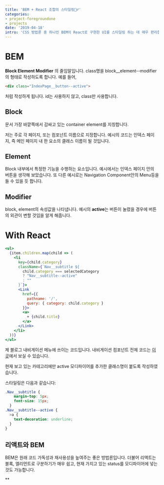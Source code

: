 ```yaml
---
title: 'BEM + React 조합의 스타일링🧚‍♂️'
categories:
- project-foregroundone
- projects
date: '2019-04-18'
intro: 'CSS 방법론 중 하나인 BEM이 React로 구현한 UI를 스타일링 하는 데 매우 편리합니다.'
---
```


# BEM

**Block Element Modifier** 의 줄임말입니다.
class명을 block__element--modifier 의 형태로 작성하도록 합니다.
예를 들어,
~~~html
<div class="IndexPage__button--active">
~~~ 
처럼 작성하게 됩니다.
id는 사용하지 않고, class만 사용합니다.

## Block

문서 가장 바깥쪽에서 감싸고 있는 container element를 지칭합니다. 

저는 주로 각 페이지, 또는 컴포넌트 이름으로 지정합니다. 예시의 코드는 인덱스 페이지, 즉 메인 페이지 내 한 요소의 클래스 이름이 될 것입니다. 

## Element

Block 내부에서 특정한 기능을 수행하는 요소입니다. 예시에서는 인덱스 페이지 안의 버튼을 생각해 보았습니다. 또 다른 예시로는 Navigation Component안의 Menu등을 들 수 있을 듯 합니다.

## Modifier

block, element의 속성값을 나타냅니다. 예시의 **active**는 버튼이 눌렸을 경우에 버튼의 외관이 변할 것임을 알게 해줍니다.

# With React

~~~jsx
<ul>
  {item.children.map(child => (
    <li 
      key={child.category}
      className={`Nav__subtitle ${
        child.category === selectedCategory
        ? "Nav__subtitle--active"
        : ""
      }`}>
      <Link
        href={{
          pathname: '/',
          query: { category: child.category }
        }}>
        <a>
          + {child.title}
        </a>
      </Link>
    </li>
  ))}
</ul>
~~~
제 블로그 내비게이션 메뉴에 쓰이는 코드입니다. 내비게이션 컴포넌트 전체 코드는 [이곳](https://github.com/cloud9esc/blog/blob/master/components/Nav.js)에서 보실 수 있습니다.

현재 보고 있는 카테고리에만  active 모디파이어를 추가한 클래스명이 붙도록 작성하였습니다.

스타일링은 다음과 같습니다: 
~~~css
.Nav__subtitle {
    margin-top: 5px;
    font-size: 15px;
  }
.Nav__subtitle--active {
  >a {
    text-decoration: underline;
  }
}
~~~


## 리액트와 BEM
 BEM은 원래 코드 가독성과 재사용성을 높여주는 좋은 방법론입니다. 더불어 리액트는 블록, 엘리먼트로 구분하기가 매우 쉽고, 현재 가지고 있는 status를 모디파이어에 넣는 것도 가능합니다. 

 **  